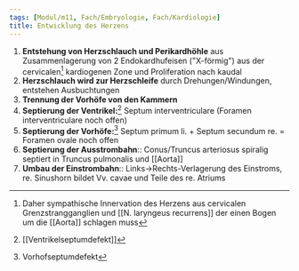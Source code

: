 ```yaml
---
tags: [Modul/m11, Fach/Embryologie, Fach/Kardiologie]
title: Entwicklung des Herzens
---
```

1. **Entstehung von Herzschlauch und Perikardhöhle** aus Zusammenlagerung von 2 Endokardhufeisen ("X-förmig") aus der cervicalen[^1] kardiogenen Zone und Proliferation nach kaudal
2. **Herzschlauch wird zur Herzschleife** durch Drehungen/Windungen, entstehen Ausbuchtungen
3. **Trennung der Vorhöfe von den Kammern**
4. **Septierung der Ventrikel:**[^2] Septum interventriculare (Foramen interventriculare noch offen)
5. **Septierung der Vorhöfe:**[^3] Septum primum li. + Septum secundum re. = Foramen ovale noch offen
6. **Septierung der Ausstrombahn**:: Conus/Truncus arteriosus spiralig septiert in Truncus pulmonalis und [[Aorta]]
7. **Umbau der Einstrombahn**:: Links->Rechts-Verlagerung des Einstroms, re. Sinushorn bildet Vv. cavae und Teile des re. Atriums

[^1]: Daher sympathische Innervation des Herzens aus cervicalen Grenzstrangganglien und [[N. laryngeus recurrens]] der einen Bogen um die [[Aorta]] schlagen muss
[^2]: [[Ventrikelseptumdefekt]]
[^3]: Vorhofseptumdefekt